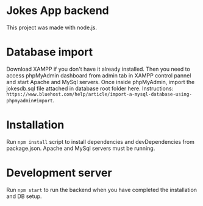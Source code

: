 # Jokes App backend

This project was made with node.js.

# Database import

Download XAMPP if you don't have it already installed. Then you need to access phpMyAdmin dashboard from admin tab in XAMPP control pannel and start Apache and MySql servers. Once inside phpMyAdmin, import the jokesdb.sql file attached in database root folder here.  Instructions: `https://www.bluehost.com/help/article/import-a-mysql-database-using-phpmyadmin#import`.

# Installation

Run `npm install` script to install dependencies and devDependencies from package.json. Apache and MySql servers must be running.

# Development server

Run `npm start` to run the backend when you have completed the installation and DB setup.
